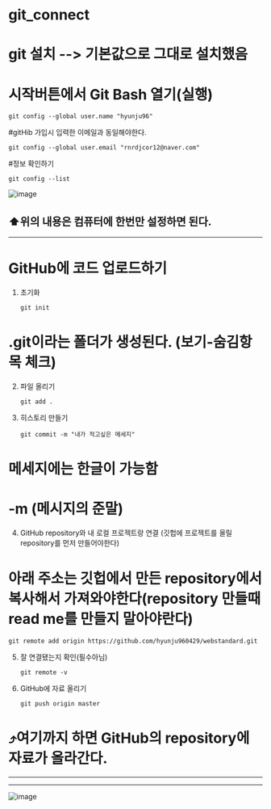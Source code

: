 # git_connect

# git 설치 --> 기본값으로 그대로 설치했음

# 시작버튼에서 Git Bash 열기(실행)

```
git config --global user.name "hyunju96"
```
#gitHib 가입시 입력한 이메일과 동일해야한다.
```
git config --global user.email "rnrdjcor12@naver.com"
```
#정보 확인하기
```
git config --list
```
![image](https://github.com/hyunju960429/git_connect/assets/145514544/b6154c6a-d932-40d6-9ccf-d37a556dda12)

⬆️위의 내용은 컴퓨터에 한번만 설정하면 된다.
-----------------
------------
# GitHub에 코드 업로드하기

1. 초기화

   ```
   git init
   ```
# .git이라는 폴더가 생성된다. (보기-숨김항목 체크)

2. 파일 올리기

   ```
   git add .
   ```

3. 히스토리 만들기

   ```
   git commit -m "내가 적고싶은 메세지"
   ```
# 메세지에는 한글이 가능함
# -m (메시지의 준말)

4. GitHub repository와 내 로컬 프로젝트랑 연결 (깃헙에 프로젝트를 올릴 repository를 먼저 만들어야한다)
# 아래 주소는 깃헙에서 만든 repository에서 복사해서 가져와야한다(repository 만들때 read me를 만들지 말아야란다)
   ```
   git remote add origin https://github.com/hyunju960429/webstandard.git
   ```

5. 잘 연결됐는지 확인(필수아님)
   ```
   git remote -v
   ```

6. GitHub에 자료 올리기
   ```
   git push origin master
   ```

# ⤴️여기까지 하면 GitHub의 repository에 자료가 올라간다.




   -----------------------------
   --------------------------------------------------------

![image](https://github.com/hyunju960429/git_connect/assets/145514544/cc8523e8-8466-4bd7-a127-83581a76f141)


   

